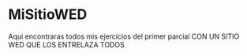 # MiSitioWED
Aqui encontraras todos mis ejercicios del primer parcial CON UN SITIO WED QUE LOS ENTRELAZA TODOS
